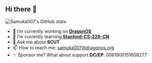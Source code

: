 ## Hi there 👋

<!--
**Samuka007/Samuka007** is a ✨ _special_ ✨ repository because its `README.md` (this file) appears on your GitHub profile.

Here are some ideas to get you started:

- 🔭 I’m currently working on ...
- 🌱 I’m currently learning ...
- 👯 I’m looking to collaborate on ...
- 🤔 I’m looking for help with ...
- 💬 Ask me about ...
- 📫 How to reach me: ...
- 😄 Pronouns: ...
- ⚡ Fun fact: ...
-->

![Samuka007's GitHub stats](https://github-readme-stats.vercel.app/api?username=samuka007&show_icons=true&theme=radical)

- 🔭 I’m currently working on **[DragonOS](https://github.com/DragonOS-Community/DragonOS)**
- 🌱 I’m currently learning **[Stanford-CS-229-CN](https://github.com/Kivy-CN/Stanford-CS-229-CN)**
- 💬 Ask me about **SCUT**
- 📫 How to reach me: [samuka007@dragonos.org]
- ✨ Sponsor me? What about support **DC/EP**: 0061900151608277

[samuka007@dragonos.org]: mailto:samuka007@dragonos.org
